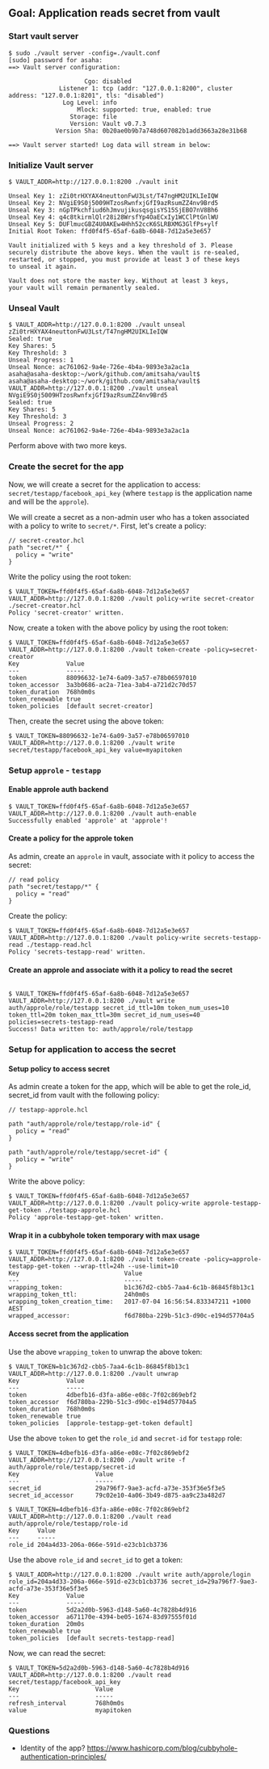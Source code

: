 ## Goal: Application reads secret from vault

### Start vault server

```
$ sudo ./vault server -config=./vault.conf
[sudo] password for asaha:
==> Vault server configuration:

                     Cgo: disabled
              Listener 1: tcp (addr: "127.0.0.1:8200", cluster address: "127.0.0.1:8201", tls: "disabled")
               Log Level: info
                   Mlock: supported: true, enabled: true
                 Storage: file
                 Version: Vault v0.7.3
             Version Sha: 0b20ae0b9b7a748d607082b1add3663a28e31b68

==> Vault server started! Log data will stream in below:

```

### Initialize Vault server

```
$ VAULT_ADDR=http://127.0.0.1:8200 ./vault init

Unseal Key 1: zZi0trHXYAX4neuttonFwU3Lst/T47ngHM2UIKLIeIQW
Unseal Key 2: NVgiE9S0j5009HTzosRwnfxjGfI9azRsumZZ4nv9Brd5
Unseal Key 3: nGpTPkchfiud6hJmvujikusqsgisYS15SjEBO7nV8Bh6
Unseal Key 4: q4c8tkirmlQlr28i28WrsfYp4OaECxIy1WCClPtGnlWU
Unseal Key 5: DUFlmucGBZ4U0AKEw4Hhh52ccK6SLRBXMG3GlfPs+ylf
Initial Root Token: ffd0f4f5-65af-6a8b-6048-7d12a5e3e657

Vault initialized with 5 keys and a key threshold of 3. Please
securely distribute the above keys. When the vault is re-sealed,
restarted, or stopped, you must provide at least 3 of these keys
to unseal it again.

Vault does not store the master key. Without at least 3 keys,
your vault will remain permanently sealed.
```

### Unseal Vault

```
$ VAULT_ADDR=http://127.0.0.1:8200 ./vault unseal zZi0trHXYAX4neuttonFwU3Lst/T47ngHM2UIKLIeIQW
Sealed: true
Key Shares: 5
Key Threshold: 3
Unseal Progress: 1
Unseal Nonce: ac761062-9a4e-726e-4b4a-9893e3a2ac1a
asaha@asaha-desktop:~/work/github.com/amitsaha/vault$
asaha@asaha-desktop:~/work/github.com/amitsaha/vault$ VAULT_ADDR=http://127.0.0.1:8200 ./vault unseal NVgiE9S0j5009HTzosRwnfxjGfI9azRsumZZ4nv9Brd5
Sealed: true
Key Shares: 5
Key Threshold: 3
Unseal Progress: 2
Unseal Nonce: ac761062-9a4e-726e-4b4a-9893e3a2ac1a
```

Perform above with two more keys.

### Create the secret for the app

Now, we will create a secret for the application to access: `secret/testapp/facebook_api_key` (where `testapp` is the application name and will be the `approle`).

We will create a secret as a non-admin user who has a token associated with a policy to write to `secret/*`. First, let's create a policy:

```
// secret-creator.hcl
path "secret/*" {
  policy = "write"
}
```

Write the policy using the root token:

```
$ VAULT_TOKEN=ffd0f4f5-65af-6a8b-6048-7d12a5e3e657 VAULT_ADDR=http://127.0.0.1:8200 ./vault policy-write secret-creator ./secret-creator.hcl
Policy 'secret-creator' written.
```

Now, create a token with the above policy by using the root token:

```
$ VAULT_TOKEN=ffd0f4f5-65af-6a8b-6048-7d12a5e3e657 VAULT_ADDR=http://127.0.0.1:8200 ./vault token-create -policy=secret-creator
Key             Value
---             -----
token           88096632-1e74-6a09-3a57-e78b06597010
token_accessor  3a3b0686-ac2a-71ea-3ab4-a721d2c70d57
token_duration  768h0m0s
token_renewable true
token_policies  [default secret-creator]
```

Then, create the secret using the above token:

```
$ VAULT_TOKEN=88096632-1e74-6a09-3a57-e78b06597010 VAULT_ADDR=http://127.0.0.1:8200 ./vault write secret/testapp/facebook_api_key value=myapitoken

```

### Setup `approle` - `testapp`

#### Enable approle auth backend

```
$ VAULT_TOKEN=ffd0f4f5-65af-6a8b-6048-7d12a5e3e657 VAULT_ADDR=http://127.0.0.1:8200 ./vault auth-enable 
Successfully enabled 'approle' at 'approle'!
```
#### Create a policy for the approle token

As admin, create an `approle` in vault, associate with it policy to access the secret:

```
// read policy
path "secret/testapp/*" {
  policy = "read"
}
```

Create the policy:
```
$ VAULT_TOKEN=ffd0f4f5-65af-6a8b-6048-7d12a5e3e657 VAULT_ADDR=http://127.0.0.1:8200 ./vault policy-write secrets-testapp-read ./testapp-read.hcl
Policy 'secrets-testapp-read' written.
```


#### Create an approle and associate with it a policy to read the secret

```

$ VAULT_TOKEN=ffd0f4f5-65af-6a8b-6048-7d12a5e3e657 VAULT_ADDR=http://127.0.0.1:8200 ./vault write auth/approle/role/testapp secret_id_ttl=10m token_num_uses=10 token_ttl=20m token_max_ttl=30m secret_id_num_uses=40 policies=secrets-testapp-read
Success! Data written to: auth/approle/role/testapp
```

### Setup for application to access the secret

#### Setup policy to access secret

As admin create a token for the app, which will be able to get the role_id, secret_id from vault with the following policy:

```
// testapp-approle.hcl

path "auth/approle/role/testapp/role-id" {
  policy = "read"
}

path "auth/approle/role/testapp/secret-id" {
  policy = "write"
}
```

Write the above policy:

```
$ VAULT_TOKEN=ffd0f4f5-65af-6a8b-6048-7d12a5e3e657 VAULT_ADDR=http://127.0.0.1:8200 ./vault policy-write approle-testapp-get-token ./testapp-approle.hcl
Policy 'approle-testapp-get-token' written.
```

#### Wrap it in a cubbyhole token temporary with max usage

```
$ VAULT_TOKEN=ffd0f4f5-65af-6a8b-6048-7d12a5e3e657 VAULT_ADDR=http://127.0.0.1:8200 ./vault token-create -policy=approle-testapp-get-token --wrap-ttl=24h --use-limit=10
Key                             Value
---                             -----
wrapping_token:                 b1c367d2-cbb5-7aa4-6c1b-86845f8b13c1
wrapping_token_ttl:             24h0m0s
wrapping_token_creation_time:   2017-07-04 16:56:54.833347211 +1000 AEST
wrapped_accessor:               f6d780ba-229b-51c3-d90c-e194d57704a5
```
#### Access secret from the application

Use the above `wrapping_token` to unwrap the above token:

```
$ VAULT_TOKEN=b1c367d2-cbb5-7aa4-6c1b-86845f8b13c1 VAULT_ADDR=http://127.0.0.1:8200 ./vault unwrap
Key             Value
---             -----
token           4dbefb16-d3fa-a86e-e08c-7f02c869ebf2
token_accessor  f6d780ba-229b-51c3-d90c-e194d57704a5
token_duration  768h0m0s
token_renewable true
token_policies  [approle-testapp-get-token default]
```
Use the above `token` to get the `role_id` and `secret-id` for `testapp` role:

```
$ VAULT_TOKEN=4dbefb16-d3fa-a86e-e08c-7f02c869ebf2 VAULT_ADDR=http://127.0.0.1:8200 ./vault write -f auth/approle/role/testapp/secret-id
Key                     Value
---                     -----
secret_id               29a796f7-9ae3-acfd-a73e-353f36e5f3e5
secret_id_accessor      79c02e10-4a06-3b49-d875-aa9c23a482d7

$ VAULT_TOKEN=4dbefb16-d3fa-a86e-e08c-7f02c869ebf2 VAULT_ADDR=http://127.0.0.1:8200 ./vault read auth/approle/role/testapp/role-id
Key     Value
---     -----
role_id 204a4d33-206a-066e-591d-e23cb1cb3736
```

Use the above `role_id` and `secret_id` to get a token:

```
$ VAULT_ADDR=http://127.0.0.1:8200 ./vault write auth/approle/login role_id=204a4d33-206a-066e-591d-e23cb1cb3736 secret_id=29a796f7-9ae3-acfd-a73e-353f36e5f3e5
Key             Value
---             -----
token           5d2a2d0b-5963-d148-5a60-4c7828b4d916
token_accessor  a671170e-4394-be05-1674-83d97555f01d
token_duration  20m0s
token_renewable true
token_policies  [default secrets-testapp-read]
```

Now, we can read the secret:

```
$ VAULT_TOKEN=5d2a2d0b-5963-d148-5a60-4c7828b4d916 VAULT_ADDR=http://127.0.0.1:8200 ./vault read secret/testapp/facebook_api_key
Key                     Value
---                     -----
refresh_interval        768h0m0s
value                   myapitoken
```


### Questions

- Identity of the app? https://www.hashicorp.com/blog/cubbyhole-authentication-principles/

